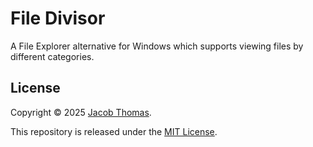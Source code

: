 # File Divisor
A File Explorer alternative for Windows which supports viewing files by different categories.

## License
Copyright © 2025 [Jacob Thomas](https://github.com/jacob-thomas7).

This repository is released under the [MIT License](https://opensource.org/licenses/MIT).